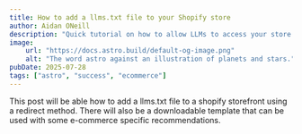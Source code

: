 ```yaml
---
title: How to add a llms.txt file to your Shopify store
author: Aidan ONeill
description: "Quick tutorial on how to allow LLMs to access your store for shopping"
image: 
    url: "https://docs.astro.build/default-og-image.png"
    alt: "The word astro against an illustration of planets and stars."
pubDate: 2025-07-28
tags: ["astro", "success", "ecommerce"]
---
```

This post will be able how to add a llms.txt file to a shopify storefront using a redirect method. There will also be a downloadable template that can be used with some e-commerce specific recommendations. 

